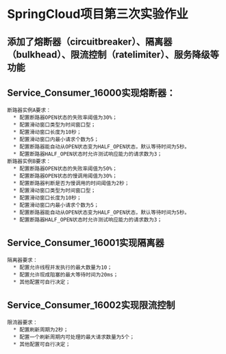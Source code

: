 SpringCloud项目第三次实验作业
===
添加了熔断器（circuitbreaker）、隔离器（bulkhead）、限流控制（ratelimiter）、服务降级等功能
---
  Service_Consumer_16000实现熔断器：
  ---
    断路器实例A要求：
      * 配置断路器OPEN状态的失败率阈值为30%；
      * 配置滑动窗口类型为时间窗口型；
      * 配置滑动窗口长度为10秒；
      * 配置滑动窗口内最小请求个数为5；
      * 配置断路器能自动从OPEN状态变为HALF_OPEN状态，默认等待时间为5秒。
      * 配置断路器HALF_OPEN状态时允许测试响应能力的请求数为3；
    断路器实例B要求：
      * 配置断路器OPEN状态的失败率阈值为50%；
      * 配置断路器OPEN状态的慢调用阈值为30%；
      * 配置断路器判断是否为慢调用的时间阈值为2秒；
      * 配置滑动窗口类型为时间窗口型；
      * 配置滑动窗口长度为10秒；
      * 配置滑动窗口内最小请求个数为5；
      * 配置断路器能自动从OPEN状态变为HALF_OPEN状态，默认等待时间为5秒。
      * 配置断路器HALF_OPEN状态时允许测试响应能力的请求数为3；

  Service_Consumer_16001实现隔离器
  ---
    隔离器要求：
      * 配置允许线程并发执行的最大数量为10；
      * 配置允许现成阻塞的最大等待时间为20ms；
      * 其他配置可自行决定；

  Service_Consumer_16002实现限流控制
  ---
    限流器要求：
      * 配置刷新周期为2秒；
      * 配置一个刷新周期内可处理的最大请求数量为5个；
      * 其他配置可自行决定；
